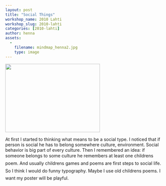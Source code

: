 ```yaml
---
layout: post
title: "Social Things"
workshop_name: 2010 Lahti
workshop_slug: 2010-lahti
categories: [2010-lahti]
author: henna 
assets:
  -
    filename: mindmap_henna2.jpg
    type: image
---
```

<a href="http://workshops.nodebox.net/2010/wp-content/uploads/mindmap_henna2.jpg"><img class="alignnone size-medium wp-image-55" title="mindmap_henna" src="http://workshops.nodebox.net/2010/wp-content/uploads/mindmap_henna2-300x217.jpg" alt="" width="300" height="217" /></a>

At first I started to thinking what means to be a social type. I noticed that if person is social he has to belong somewhere culture, environment. Social behavior is big part of every culture. Then I remembered an idea: if someone belongs to some culture he remembers at least one childrens poem. And usually childrens games and poems are first steps to social life.
So I think I would do funny typography. Maybe I use old childrens poems. I want my poster will be playful.

